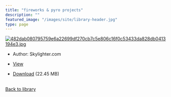 ```yaml
---
title: "fireworks & pyro projects"
description: ""
featured_image: "/images/site/library-header.jpg"
type: page
---
```


<a href="https://drive.google.com/file/d/1xakjDioYcVdzZiM-QAITuYtpCOToRXdN/view" target="_blank">![482dab080795759e6a22699df270cb7c5e806c16f0c53433da828db0413194e3.jpg](/images/library/482dab080795759e6a22699df270cb7c5e806c16f0c53433da828db0413194e3.jpg)</a>
* Author: Skylighter.com
* <a href="https://drive.google.com/file/d/1xakjDioYcVdzZiM-QAITuYtpCOToRXdN/view" target="_blank">View</a>

* [Download](https://drive.google.com/uc?export=download&id=1xakjDioYcVdzZiM-QAITuYtpCOToRXdN) (22.45 MB)

<br />[Back to library](/library/)
